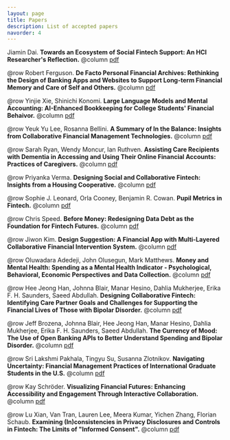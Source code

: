 ```yaml
---
layout: page
title: Papers
description: List of accepted papers
navorder: 4
---
```


Jiamin Dai. **Towards an Ecosystem of Social Fintech Support: An HCI Researcher's Reflection.**
@column
[pdf](/assets/files/1-Dai.pdf)

@row
Robert Ferguson. **De Facto Personal Financial Archives: Rethinking the Design of Banking Apps and Websites to Support Long-term Financial Memory and Care of Self and Others.**
@column
[pdf](/assets/files/2-Ferguson.pdf)

@row
Yinjie Xie, Shinichi Konomi. **Large Language Models and Mental Accounting: AI-Enhanced Bookkeeping for College Students' Financial Behaivor.**
@column
[pdf](/assets/files/3-Xie_Konomi.pdf)

@row
Yeuk Yu Lee, Rosanna Bellini. **A Summary of In the Balance: Insights from Collaborative Financial Management Technologies.**
@column
[pdf](/assets/files/4-Lee_Bellini.pdf)

@row
Sarah Ryan, Wendy Moncur, Ian Ruthven. **Assisting Care Recipients with Dementia in Accessing and Using Their Online Financial Accounts: Practices of Caregivers.**
@column
[pdf](/assets/files/5-Ryan_et_al.pdf)

@row
Priyanka Verma. **Designing Social and Collaborative Fintech: Insights from a Housing Cooperative.**
@column
[pdf](/assets/files/7-Verma.pdf)

@row
Sophie J. Leonard, Orla Cooney, Benjamin R. Cowan. **Pupil Metrics in Fintech.**
@column
[pdf](/assets/files/9-Leonard_et_al.pdf)

@row
Chris Speed. **Before Money: Redesigning Data Debt as the Foundation for Fintech Futures.**
@column
[pdf](/assets/files/10-Speed.pdf)

@row
Jiwon Kim. **Design Suggestion: A Financial App with Multi-Layered Collaborative Financial Intervention System.**
@column
[pdf](/assets/files/11-Kim.pdf)

@row
Oluwadara Adedeji, John Olusegun, Mark Matthews. **Money and Mental Health: Spending as a Mental Health Indicator - Psychological, Behavioral, Economic Perspectives and Data Collection.**
@column
[pdf](/assets/files/12-Adedeji_et_al.pdf)

@row
Hee Jeong Han, Johnna Blair, Manar Hesino, Dahlia Mukherjee, Erika F. H. Saunders, Saeed Abdullah. **Designing Collaborative Fintech: Identifying Care Partner Goals and Challenges for Supporting the Financial Lives of Those with Bipolar Disorder.**
@column
[pdf](/assets/files/13-Han_et_al.pdf)

@row 
Jeff Brozena, Johnna Blair, Hee Jeong Han, Manar Hesino, Dahlia Mukherjee, Erika F. H. Saunders, Saeed Abdullah. **The Currency of Mood: The Use of Open Banking APIs to Better Understand Spending and Bipolar Disorder.**
@column
[pdf](/assets/files/14-Brozena_et_al.pdf)

@row
Sri Lakshmi Pakhala, Tingyu Su, Susanna Zlotnikov. **Navigating Uncertainty: Financial Management Practices of International Graduate Students in the U.S.**
@column
[pdf](/assets/files/15-Pakhala.pdf)

@row
Kay Schröder. **Visualizing Financial Futures: Enhancing Accessibility and Engagement Through Interactive Collaboration.**
@column
[pdf](/assets/files/16-Schroder.pdf)

@row
Lu Xian, Van Tran, Lauren Lee, Meera Kumar, Yichen Zhang, Florian Schaub. **Examining (In)consistencies in Privacy Disclosures and Controls in Fintech: The Limits of "Informed Consent".**
@column
[pdf](/assets/files/17-Xian.pdf)
